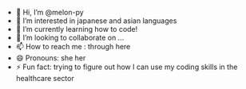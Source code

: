 - 👋 Hi, I’m @melon-py
- 👀 I’m interested in japanese and asian languages
- 🌱 I’m currently learning how to code!
- 💞️ I’m looking to collaborate on ...
- 📫 How to reach me : through here
- 😄 Pronouns: she her
- ⚡ Fun fact: trying to figure out how I can use my coding skills in the healthcare sector

<!---
melon-py/melon-py is a ✨ special ✨ repository because its `README.md` (this file) appears on your GitHub profile.
You can click the Preview link to take a look at your changes.
--->
